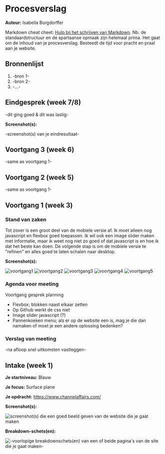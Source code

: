 # Procesverslag
**Auteur:** Isabella Burgdorffer

Markdown cheat cheet: [Hulp bij het schrijven van Markdown](https://github.com/adam-p/markdown-here/wiki/Markdown-Cheatsheet). Nb. de standaardstructuur en de spartaanse opmaak zijn helemaal prima. Het gaat om de inhoud van je procesverslag. Besteedt de tijd voor pracht en praal aan je website.



## Bronnenlijst
1. -bron 1-
2. -bron 2-
3. -...-



## Eindgesprek (week 7/8)

-dit ging goed & dit was lastig-

**Screenshot(s):**

-screenshot(s) van je eindresultaat-



## Voortgang 3 (week 6)

-same as voortgang 1-



## Voortgang 2 (week 5)

-same as voortgang 1-



## Voortgang 1 (week 3)

### Stand van zaken

Tot zover is een groot deel van de mobiele versie af. Ik moet alleen nog javascript en flexbox goed toepassen. Ik wil ook een image slider maken met informatie, maar ik weet nog niet zo goed of dat javascript is en hoe ik dat het beste kan doen. De volgende stap is om de mobiele versie te "refinen" en alles goed te laten schalen naar desktop.

**Screenshot(s):**

![voortgang1](images/voortgang1_1.jpg)
![voortgang2](images/voortgang1_2.jpg)
![voortgang3](images/voortgang1_3.jpg)
![voortgang4](images/voortgang1_4.jpg)
![voortgang5](images/voortgang1_5.jpg)

### Agenda voor meeting

Voortgang gesprek planning
- Flexbox; blokken naast elkaar zetten
- Op Github werkt de css niet
- Image slider javascript (?)
- Pannenkoeken menu; als er op de website een is, mag je die dan namaken of moet je een andere oplossing bedenken?

### Verslag van meeting

-na afloop snel uitkomsten vastleggen-



## Intake (week 1)

**Je startniveau:** Blauw

**Je focus:** Surface plane

**Je opdracht:** https://www.channelaffairs.com/

**Screenshot(s):**

![screenshot(s) die een goed beeld geven van de website die je gaat maken](images/scherm1.jpg)

**Breakdown-schets(en):**

![-voorlopige breakdownschets(en) van een of beide pagina's van de site die je gaat maken-](images/breakdown.jpg)
